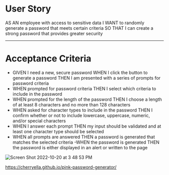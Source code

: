 # User Story
AS AN employee with access to sensitive data
I WANT to randomly generate a password that meets certain criteria
SO THAT I can create a strong password that provides greater security

- - - 
# Acceptance Criteria
- GIVEN I need a new, secure password
WHEN I click the button to generate a password
THEN I am presented with a series of prompts for password criteria
- WHEN prompted for password criteria
THEN I select which criteria to include in the password
- WHEN prompted for the length of the password
THEN I choose a length of at least 8 characters and no more than 128 characters
- WHEN asked for character types to include in the password
THEN I confirm whether or not to include lowercase, uppercase, numeric, and/or special characters
- WHEN I answer each prompt
THEN my input should be validated and at least one character type should be selected
- WHEN all prompts are answered
THEN a password is generated that matches the selected criteria
-WHEN the password is generated
THEN the password is either displayed in an alert or written to the page

![Screen Shot 2022-10-20 at 3 48 53 PM](https://user-images.githubusercontent.com/111384784/197046310-2657fd57-5a32-41b3-a2ab-b4d9fb2b4f26.png)


https://cherryella.github.io/pink-password-generator/
